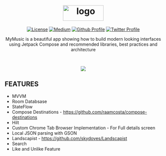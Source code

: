 <h1 align="center"><img align="center" width ='130px' height='50px' src="https://user-images.githubusercontent.com/39574228/177608637-9603a6b9-574c-43f6-a20d-fdbdc548d180.svg" alt="logo"> </h1>

<p align="center">
  <a href="https://opensource.org/licenses/Apache-2.0"><img alt="License" src="https://img.shields.io/badge/License-Apache%202.0-blue.svg"/></a>
  <a href="https://ibrajix.medium.com/how-i-built-this-nice-looking-app-using-jetpack-compose-3974db7eb9e"><img alt="Medium" src="https://skydoves.github.io/badges/Story-Medium.svg"/></a>
  <a href="https://github.com/ibrajix"><img alt="Github Profile" src="https://badges.aleen42.com/src/github.svg"/></a> 
  <a href="https://twitter.com/ibrajix"><img alt="Twitter Profile" src="https://badges.aleen42.com/src/twitter.svg"/></a> 
</p>

<p align="center">
  MyMusic is a beautiful app showing how to build modern looking interfaces using Jetpack Compose and recommended libraries, best practices and architecture
</p>

<br/>

<p align="center">
   <img src ="https://user-images.githubusercontent.com/39574228/177611553-7282a1a2-d097-4d43-b131-365df909439a.png">
</p>


## FEATURES

* MVVM
* Room Databsase
* StateFlow
* Compose Destinations - https://github.com/raamcosta/compose-destinations
* Hilt
* Custom Chrome Tab Browser Implementation - For Full details screen
* Local JSON parsing with GSON
* Landscapist - https://github.com/skydoves/Landscapist
* Search
* Like and Unlike Feature
